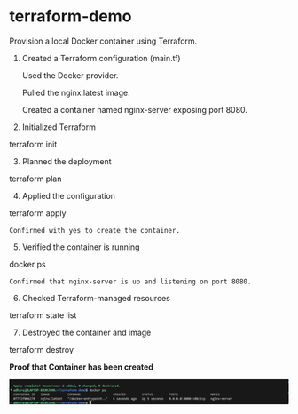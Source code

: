 # terraform-demo
 Provision a local Docker container using Terraform.

1. Created a Terraform configuration (main.tf)

    Used the Docker provider.

    Pulled the nginx:latest image.

    Created a container named nginx-server exposing port 8080.

2. Initialized Terraform

terraform init

3. Planned the deployment

terraform plan

4. Applied the configuration

terraform apply

    Confirmed with yes to create the container.

5. Verified the container is running

docker ps

    Confirmed that nginx-server is up and listening on port 8080.

6. Checked Terraform-managed resources

terraform state list

7. Destroyed the container and image

terraform destroy

**Proof that Container has been created** 

![Docker container running](./terraform-docker.png)
